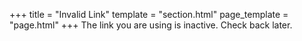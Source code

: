 +++
title = "Invalid Link"
template = "section.html"
page_template = "page.html"
+++
The link you are using is inactive. Check back later.

